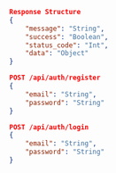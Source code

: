 <!-- @format -->

```json
Response Structure
{
	"message": "String",
	"success": "Boolean",
	"status_code": "Int",
	"data": "Object"
}
```

```json
POST /api/auth/register
{
	"email": "String",
	"password": "String"
}
```

```json
POST /api/auth/login
{
	"email": "String",
	"password": "String"
}
```
